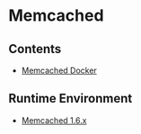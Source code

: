 # Memcached

## Contents
- [Memcached Docker](../../doc/source/databases/memcached/memcachedDocker.md)

## Runtime Environment
- [Memcached 1.6.x](http://memcached.org/downloads)